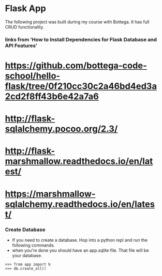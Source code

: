 # Flask App

The following project was built during my course with Bottega. It has full CRUD functionality.


### links from 'How to Install Dependencies for Flask Database and API Features'

# https://github.com/bottega-code-school/hello-flask/tree/0f210cc30c2a46bd4ed3a2cd2f8ff43b6e42a7a6
# http://flask-sqlalchemy.pocoo.org/2.3/
# http://flask-marshmallow.readthedocs.io/en/latest/
# https://marshmallow-sqlalchemy.readthedocs.io/en/latest/




### Create Database
- If you need to create a database. Hop into a python repl and run the following commands. 
- when you're done you should have an app.sqlite file. That file will be your database. 

```
>>> from app import b
>>> db.create_all()
```